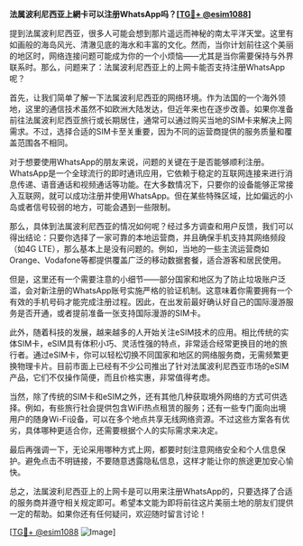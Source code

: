 **法属波利尼西亚上網卡可以注册WhatsApp吗？[[TG💪+ @esim1088](https://t.me/s/esim1088)]**

提到法属波利尼西亚，很多人可能会想到那片遥远而神秘的南太平洋天堂。这里有如画般的海岛风光、清澈见底的海水和丰富的文化。然而，当你计划前往这个美丽的地区时，网络连接问题可能成为你的一个小烦恼——尤其是当你需要保持与外界联系时。那么，问题来了：法属波利尼西亚上的上网卡能否支持注册WhatsApp呢？

首先，让我们简单了解一下法属波利尼西亚的网络环境。作为法国的一个海外领地，这里的通信技术虽然不如欧洲大陆发达，但近年来也在逐步改善。如果你准备前往法属波利尼西亚旅行或长期居住，通常可以通过购买当地的SIM卡来解决上网需求。不过，选择合适的SIM卡至关重要，因为不同的运营商提供的服务质量和覆盖范围各不相同。

对于想要使用WhatsApp的朋友来说，问题的关键在于是否能够顺利注册。WhatsApp是一个全球流行的即时通讯应用，它依赖于稳定的互联网连接来进行消息传递、语音通话和视频通话等功能。在大多数情况下，只要你的设备能够正常接入互联网，就可以成功注册并使用WhatsApp。但在某些特殊区域，比如偏远的小岛或者信号较弱的地方，可能会遇到一些限制。

那么，具体到法属波利尼西亚的情况如何呢？经过多方调查和用户反馈，我们可以得出结论：只要你选择了一家可靠的本地运营商，并且确保手机支持其网络频段（如4G LTE），那么基本上是没有问题的。例如，当地的一些主流运营商如Orange、Vodafone等都提供覆盖广泛的移动数据套餐，适合游客和居民使用。

但是，这里还有一个需要注意的小细节——部分国家和地区为了防止垃圾账户泛滥，会对新注册的WhatsApp账号实施严格的验证机制。这意味着你需要拥有一个有效的手机号码才能完成注册过程。因此，在出发前最好确认好自己的国际漫游服务是否开通，或者提前准备一张支持国际漫游的SIM卡。

此外，随着科技的发展，越来越多的人开始关注eSIM技术的应用。相比传统的实体SIM卡，eSIM具有体积小巧、灵活性强的特点，非常适合经常更换目的地的旅行者。通过eSIM卡，你可以轻松切换不同国家和地区的网络服务商，无需频繁更换物理卡片。目前市面上已经有不少公司推出了针对法属波利尼西亚市场的eSIM产品，它们不仅操作简便，而且价格实惠，非常值得考虑。

当然，除了传统的SIM卡和eSIM之外，还有其他几种获取境外网络的方式可供选择。例如，有些旅行社会提供包含WiFi热点租赁的服务；还有一些专门面向出境用户的随身Wi-Fi设备，可以在多个地点共享无线网络资源。不过这些方案各有优劣，具体哪种更适合你，还需要根据个人的实际需求来决定。

最后再强调一下，无论采用哪种方式上网，都要时刻注意网络安全和个人信息保护。避免点击不明链接，不要随意透露隐私信息，这样才能让你的旅途更加安心愉快。

总之，法属波利尼西亚上的上网卡是可以用来注册WhatsApp的，只要选择了合适的服务商并遵守相关规定即可。希望本文能为即将前往这片美丽土地的朋友们提供一定的帮助。如果你还有任何疑问，欢迎随时留言讨论！

[[TG💪+ @esim1088](https://t.me/s/esim1088) ![Image](https://i.postimg.cc/4NQfJmqS/Snipaste-2025-05-13-00-14-12.png)]